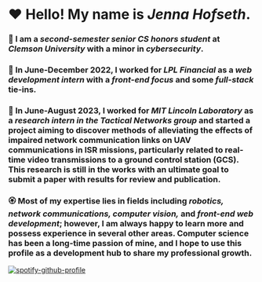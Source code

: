 # :hearts: Hello! My name is *Jenna Hofseth*.
### :cherry_blossom: I am a *second-semester senior CS honors student* at *Clemson University* with a minor in *cybersecurity*.
### :sunflower: In June-December 2022, I worked for *LPL Financial* as a *web development intern* with a *front-end focus* and some *full-stack* tie-ins.
### :hibiscus: In June-August 2023, I worked for *MIT Lincoln Laboratory* as a *research intern in the Tactical Networks group* and started a project aiming to discover methods of alleviating the effects of impaired network communication links on UAV communications in ISR missions, particularly related to real-time video transmissions to a ground control station (GCS). This research is still in the works with an ultimate goal to submit a paper with results for review and publication.
### :rosette: Most of my expertise lies in fields including _robotics, network communications, computer vision,_ and _front-end web development_; however, I am always happy to learn more and possess experience in several other areas. Computer science has been a long-time passion of mine, and I hope to use this profile as a development hub to share my professional growth.
[![spotify-github-profile](https://spotify-github-profile.vercel.app/api/view?uid=1218799781&cover_image=true&theme=natemoo-re&bar_color=ff0a99&bar_color_cover=false)](https://spotify-github-profile.vercel.app/api/view?uid=1218799781&redirect=true)



<!--
**ewpoe1237/ewpoe1237** is a ✨ _special_ ✨ repository because its `README.md` (this file) appears on your GitHub profile.

Here are some ideas to get you started:

- 🔭 I’m currently working on ...
- 🌱 I’m currently learning ...
- 👯 I’m looking to collaborate on ...
- 🤔 I’m looking for help with ...
- 💬 Ask me about ...
- 📫 How to reach me: ...
- 😄 Pronouns: ...
- ⚡ Fun fact: ...
-->
